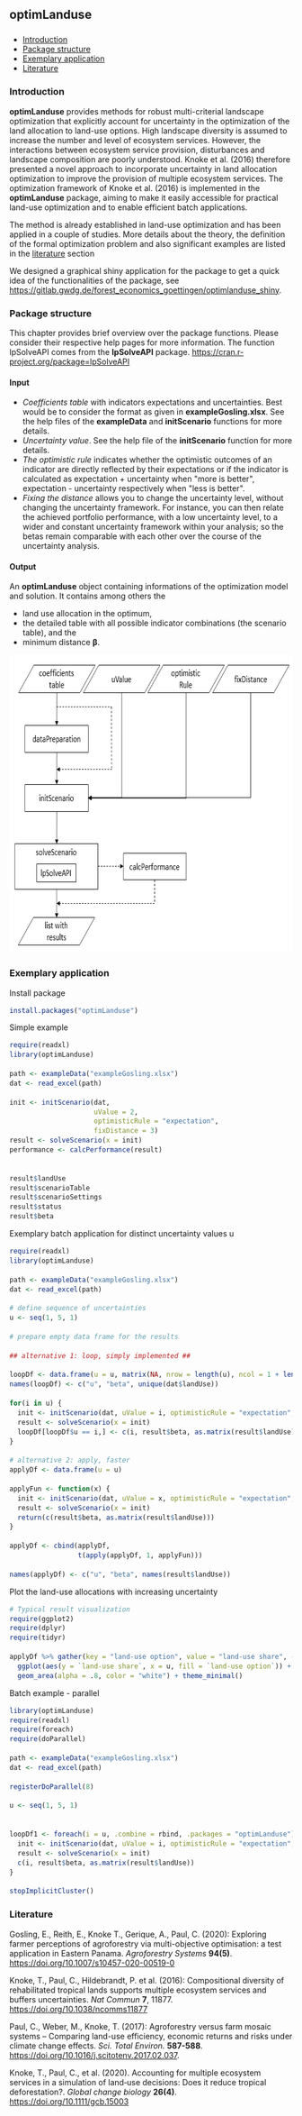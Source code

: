 optimLanduse
-----------

<h3>
<a name="menu"></a>
</h3>
<ul>
<li>
<a href="#1. Einleitung">Introduction</a>
</li>
<li>
<a href="#3. Input und Output">Package structure</a>
</li>
<li>
<a href="#6. Beispielhafte Anwendung">Exemplary application</a>
</li>
<li>
<a href="#7. Literatur">Literature</a>
</li>
</ul>


<h3>
<a name="1. Einleitung">Introduction</a>
</h3>

**optimLanduse** provides methods for robust multi-criterial landscape optimization that explicitly account for uncertainty in the optimization of the land allocation to land-use options. High landscape diversity is assumed to increase the number and level of ecosystem services. However, the interactions between ecosystem service provision, disturbances and landscape composition are poorly understood. Knoke et al. (2016) therefore presented a novel approach to incorporate uncertainty in land allocation optimization to improve the provision of multiple ecosystem services. The optimization framework of Knoke et al. (2016) is implemented in the **optimLanduse** package, aiming to make it easily accessible for practical land-use optimization and to enable efficient batch applications.

The method is already established in land-use optimization and has been applied in a couple of studies. More details about the theory, the definition of the formal optimization problem and also significant examples are listed in the <a href="#7. Literatur">literature</a> section

We designed a graphical shiny application for the package to get a quick idea of the functionalities of the package, see https://gitlab.gwdg.de/forest_economics_goettingen/optimlanduse_shiny.



<h3>
<a name="3. Input und Output">Package structure</a>
</h3>

This chapter provides brief overview over the package functions. Please consider their respective help pages for more information. The function lpSolveAPI comes from the **lpSolveAPI** package. https://cran.r-project.org/package=lpSolveAPI

#### Input
- *Coefficients table* with indicators expectations and uncertainties. Best would be to consider the format as given in **exampleGosling.xlsx**. See the help files of the **exampleData** and **initScenario** functions for more details.
- *Uncertainty value*. See the help file of the **initScenario** function for more details.
- *The optimistic rule* indicates whether the optimistic outcomes of an indicator are directly reflected by their expectations or if the indicator is calculated as expectation + uncertainty when "more is better", expectation - uncertainty respectively when "less is better".
- *Fixing the distance* allows you to change the uncertainty level, without changing the uncertainty framework. For instance, you can then relate the achieved portfolio performance, with a low uncertainty level, to a wider and constant uncertainty framework within your analysis; so the betas remain comparable with each other over the course of the uncertainty analysis.

#### Output
An **optimLanduse** object containing informations of the optimization model and solution. It contains among others the
- land use allocation in the optimum,
- the detailed table with all possible indicator combinations (the scenario table), and the
- minimum distance **&beta;**.


<p align="center">
  <img width="699" height="529" src="./man/figures/flowchart.png">
</p>

<h3>
<a name="6. Beispielhafte Anwendung">Exemplary application</a>
</h3>

Install package
``` r
install.packages("optimLanduse")
```

Simple example
``` r
require(readxl)
library(optimLanduse)

path <- exampleData("exampleGosling.xlsx")
dat <- read_excel(path)

init <- initScenario(dat,
                     uValue = 2,
                     optimisticRule = "expectation",
                     fixDistance = 3)
result <- solveScenario(x = init)
performance <- calcPerformance(result)


result$landUse
result$scenarioTable
result$scenarioSettings
result$status
result$beta
```

Exemplary batch application for distinct uncertainty values u
``` r
require(readxl)
library(optimLanduse)

path <- exampleData("exampleGosling.xlsx")
dat <- read_excel(path)

# define sequence of uncertainties
u <- seq(1, 5, 1)

# prepare empty data frame for the results

## alternative 1: loop, simply implemented ##

loopDf <- data.frame(u = u, matrix(NA, nrow = length(u), ncol = 1 + length(unique(dat$landUse))))
names(loopDf) <- c("u", "beta", unique(dat$landUse))

for(i in u) {
  init <- initScenario(dat, uValue = i, optimisticRule = "expectation", fixDistance = 3)
  result <- solveScenario(x = init)
  loopDf[loopDf$u == i,] <- c(i, result$beta, as.matrix(result$landUse))
}

# alternative 2: apply, faster
applyDf <- data.frame(u = u)

applyFun <- function(x) {
  init <- initScenario(dat, uValue = x, optimisticRule = "expectation", fixDistance = 3)
  result <- solveScenario(x = init)
  return(c(result$beta, as.matrix(result$landUse)))
}

applyDf <- cbind(applyDf,
                 t(apply(applyDf, 1, applyFun)))
                 
names(applyDf) <- c("u", "beta", names(result$landUse))
```

Plot the land-use allocations with increasing uncertainty
``` r
# Typical result visualization
require(ggplot2)
require(dplyr)
require(tidyr)

applyDf %>% gather(key = "land-use option", value = "land-use share", -u, -beta) %>%
  ggplot(aes(y = `land-use share`, x = u, fill = `land-use option`)) +
  geom_area(alpha = .8, color = "white") + theme_minimal()
```


Batch example - parallel

``` r
library(optimLanduse)
require(readxl)
require(foreach)
require(doParallel)

path <- exampleData("exampleGosling.xlsx")
dat <- read_excel(path)

registerDoParallel(8)

u <- seq(1, 5, 1)


loopDf1 <- foreach(i = u, .combine = rbind, .packages = "optimLanduse") %dopar% {
  init <- initScenario(dat, uValue = i, optimisticRule = "expectation", fixDistance = 3)
  result <- solveScenario(x = init)
  c(i, result$beta, as.matrix(result$landUse))
}

stopImplicitCluster()
```

<h3>
<a name="7. Literatur">Literature</a>
</h3>

Gosling, E., Reith, E., Knoke T., Gerique, A., Paul, C. (2020): Exploring farmer perceptions of agroforestry via multi-objective optimisation: a test application in Eastern Panama. <em>Agroforestry Systems</em> **94(5)**. https://doi.org/10.1007/s10457-020-00519-0

Knoke, T., Paul, C., Hildebrandt, P. et al. (2016): Compositional diversity of rehabilitated tropical lands supports multiple ecosystem services and buffers uncertainties. <em>Nat Commun</EM> **7**, 11877. https://doi.org/10.1038/ncomms11877

Paul, C., Weber, M., Knoke, T. (2017): Agroforestry versus farm mosaic systems – Comparing land-use efficiency, economic returns and risks under climate change effects. <em>Sci. Total Environ.</em> **587-588**. https://doi.org/10.1016/j.scitotenv.2017.02.037.

Knoke, T., Paul, C., et al. (2020). Accounting for multiple ecosystem services in a simulation of land‐use decisions: Does it reduce tropical deforestation?. <em>Global change biology</em> **26(4)**. https://doi.org/10.1111/gcb.15003
